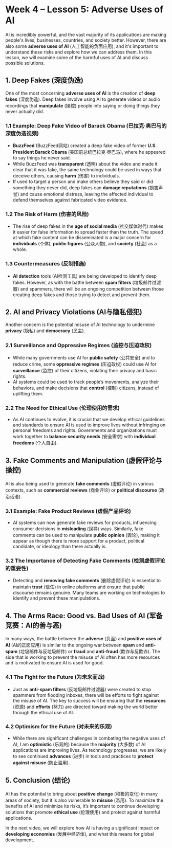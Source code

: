 # Week 4 – Lesson 5: Adverse Uses of AI

AI is incredibly powerful, and the vast majority of its applications are making people's lives, businesses, countries, and society better. However, there are also some **adverse uses of AI** (人工智能的负面应用), and it's important to understand these risks and explore how we can address them. In this lesson, we will examine some of the harmful uses of AI and discuss possible solutions.

## 1. Deep Fakes (深度伪造)

One of the most concerning **adverse uses of AI** is the creation of **deep fakes** (深度伪造). Deep fakes involve using AI to generate videos or audio recordings that **manipulate** (操控) people into saying or doing things they never actually did. 

### 1.1 Example: Deep Fake Video of Barack Obama (巴拉克·奥巴马的深度伪造视频)
- **BuzzFeed** (BuzzFeed网站) created a deep fake video of former **U.S. President Barack Obama** (美国前总统巴拉克·奥巴马), where he appeared to say things he never said. 
- While BuzzFeed was **transparent** (透明) about the video and made it clear that it was fake, the same technology could be used in ways that deceive others, causing **harm** (伤害) to individuals.
- If used to target a person and make others believe they said or did something they never did, deep fakes can **damage reputations** (损害声誉) and cause emotional distress, leaving the affected individual to defend themselves against fabricated video evidence.

### 1.2 The Risk of Harm (伤害的风险)
- The rise of deep fakes in the **age of social media** (社交媒体时代) makes it easier for false information to spread faster than the truth. The speed at which fake content can be disseminated is a major concern for **individuals** (个体), **public figures** (公众人物), and **society** (社会) as a whole.

### 1.3 Countermeasures (反制措施)
- **AI detection** tools (AI检测工具) are being developed to identify deep fakes. However, as with the battle between **spam filters** (垃圾邮件过滤器) and spammers, there will be an ongoing competition between those creating deep fakes and those trying to detect and prevent them.
  
## 2. AI and Privacy Violations (AI与隐私侵犯)

Another concern is the potential misuse of AI technology to undermine **privacy** (隐私) and **democracy** (民主). 

### 2.1 Surveillance and Oppressive Regimes (监控与压迫政权)
- While many governments use AI for **public safety** (公共安全) and to reduce crime, some **oppressive regimes** (压迫政权) could use AI for **surveillance** (监控) of their citizens, violating their privacy and basic rights.
- AI systems could be used to track people’s movements, analyze their behaviors, and make decisions that **control** (控制) citizens, instead of uplifting them.

### 2.2 The Need for Ethical Use (伦理使用的需求)
- As AI continues to evolve, it is crucial that we develop ethical guidelines and standards to ensure AI is used to improve lives without infringing on personal freedoms and rights. Governments and organizations must work together to **balance security needs** (安全需求) with **individual freedoms** (个人自由).

## 3. Fake Comments and Manipulation (虚假评论与操控)

AI is also being used to generate **fake comments** (虚假评论) in various contexts, such as **commercial reviews** (商业评论) or **political discourse** (政治话语).

### 3.1 Example: Fake Product Reviews (虚假产品评论)
- AI systems can now generate fake reviews for products, influencing consumer decisions in **misleading** (误导) ways. Similarly, fake comments can be used to manipulate **public opinion** (舆论), making it appear as though there is more support for a product, political candidate, or ideology than there actually is.

### 3.2 The Importance of Detecting Fake Comments (检测虚假评论的重要性)
- Detecting and **removing fake comments** (删除虚假评论) is essential to maintain **trust** (信任) in online platforms and ensure that public discourse remains genuine. Many teams are working on technologies to identify and prevent these manipulations.

## 4. The Arms Race: Good vs. Bad Uses of AI (军备竞赛：AI的善与恶)

In many ways, the battle between the **adverse** (负面) and **positive uses of AI** (AI的正面应用) is similar to the ongoing war between **spam** and **anti-spam** (垃圾邮件与反垃圾邮件) or **fraud** and **anti-fraud** (欺诈与反欺诈). The side that is working to prevent the misuse of AI often has more resources and is motivated to ensure AI is used for good.

### 4.1 The Fight for the Future (为未来而战)
- Just as **anti-spam filters** (反垃圾邮件过滤器) were created to stop spammers from flooding inboxes, there will be efforts to fight against the misuse of AI. The key to success will be ensuring that the **resources** (资源) and **efforts** (努力) are directed toward making the world better through the ethical use of AI.

### 4.2 Optimism for the Future (对未来的乐观)
- While there are significant challenges in combating the negative uses of AI, I am **optimistic** (乐观的) because the **majority** (大多数) of AI applications are improving lives. As technology progresses, we are likely to see continued **advances** (进步) in tools and practices to **protect against misuse** (防止滥用).

## 5. Conclusion (结论)

AI has the potential to bring about **positive change** (积极的变化) in many areas of society, but it is also vulnerable to **misuse** (滥用). To maximize the benefits of AI and minimize its risks, it’s important to continue developing solutions that promote **ethical use** (伦理使用) and protect against harmful applications.

In the next video, we will explore how AI is having a significant impact on **developing economies** (发展中经济体), and what this means for global development.
